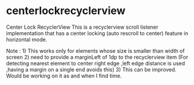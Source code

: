 # centerlockrecyclerview
Center Lock RecyclerView
This is a recyclerview scroll listener implementation that has a center locking (auto rescroll to center) feature in horizontal mode.

 
 
 Note : 1) This works only for  elements whose size is smaller than width of screen
        2) need to provide a marginLeft of 1dp to the recyclerview item (For detecting nearest element to center right 
        edge ,left edge distance  is used ,having a margin on a single end avoids this)
        3) This can be improved. Would be working on it as and when I find time.
